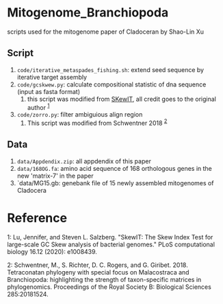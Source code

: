 # Mitogenome_Branchiopoda
scripts used for the mitogenome paper of Cladoceran by Shao-Lin Xu

## Script
1. `code/iterative_metaspades_fishing.sh`: extend seed sequence by  iterative target assembly
2. `code/gcskwew.py`: calculate compositional statistic of dna sequence (input as fasta format)
    1. this script was modified from [SKewIT](https://github.com/jenniferlu717/SkewIT), all credit goes to the original author <sup>[1](#myfootnote1)</sup>
3. `code/zorro.py`: filter ambiguious align region
    1. This script was modified from Schwentner 2018 <sup>[2](#myfootnote2)</sup>

## Data
1. `data/Appdendix.zip`: all appdendix of this paper
2. `data/168OG.fa`: amino acid sequence of 168 orthologous genes in the new 'matrix-7' in the paper
3. `data/MG15.gb: genebank file of 15 newly assembled mitogenomes of Cladocera


# Reference
<a name="myfootnote1">1</a>: Lu, Jennifer, and Steven L. Salzberg. "SkewIT: The Skew Index Test for large-scale GC Skew analysis of bacterial genomes." PLoS computational biology 16.12 (2020): e1008439.

<a name="myfootnote2">2</a>: Schwentner, M., S. Richter, D. C. Rogers, and G. Giribet. 2018. Tetraconatan phylogeny with special focus on Malacostraca and Branchiopoda: highlighting the strength of taxon-specific matrices in phylogenomics. Proceedings of the Royal Society B: Biological Sciences 285:20181524.
